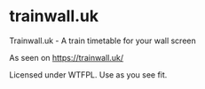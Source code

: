 # trainwall.uk
Trainwall.uk - A train timetable for your wall screen

As seen on https://trainwall.uk/

Licensed under WTFPL. Use as you see fit.